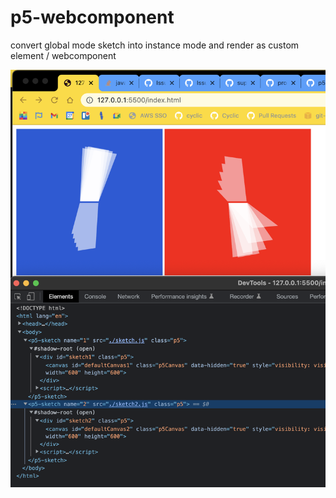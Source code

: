 # p5-webcomponent

convert global mode sketch into instance mode and render as custom element / webcomponent

![](screenshot.png) 